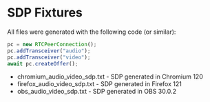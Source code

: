 # SDP Fixtures

All files were generated with the following code (or similar):

```js
pc = new RTCPeerConnection();
pc.addTransceiver("audio");
pc.addTransceiver("video");
await pc.createOffer();
```

* chromium_audio_video_sdp.txt - SDP generated in Chromium 120
* firefox_audio_video_sdp.txt - SDP generated in Firefox 121
* obs_audio_video_sdp.txt - SDP generated in OBS 30.0.2